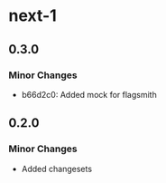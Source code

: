 # next-1

## 0.3.0

### Minor Changes

- b66d2c0: Added mock for flagsmith

## 0.2.0

### Minor Changes

- Added changesets
